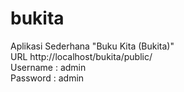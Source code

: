 # bukita<br>
Aplikasi Sederhana "Buku Kita (Bukita)"<br>
URL http://localhost/bukita/public/<br>
Username : admin<br>
Password : admin<br>
